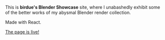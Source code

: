 This is **birdue's Blender Showcase** site, where I unabashedly exhibit some of the better works of my abysmal Blender render collection.

Made with React.

[The page is live!](https://birdue.github.io/blender-showcase/)